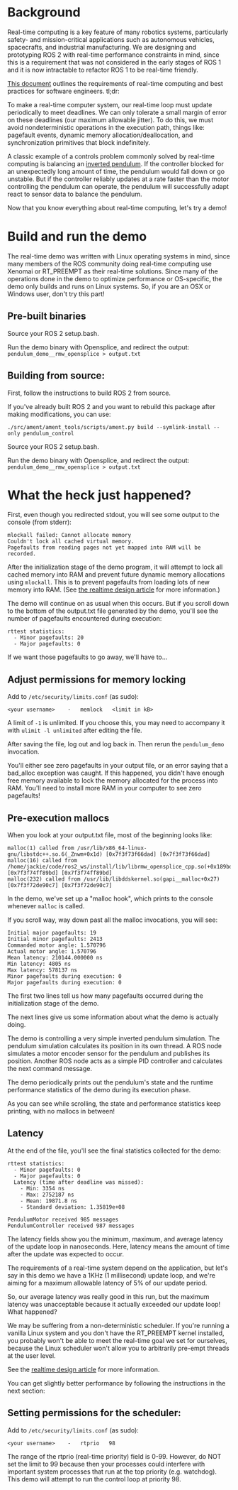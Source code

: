 # Background
Real-time computing is a key feature of many robotics systems, particularly safety- and mission-critical applications such as autonomous vehicles, spacecrafts, and industrial manufacturing. We are designing and prototyping ROS 2 with real-time performance constraints in mind, since this is a requirement that was not considered in the early stages of ROS 1 and it is now intractable to refactor ROS 1 to be real-time friendly.

[This document](https://github.com/ros2/design/blob/gh-pages/articles/realtime.md) outlines the requirements of real-time computing and best practices for software engineers. tl;dr:

To make a real-time computer system, our real-time loop must update periodically to meet deadlines. We can only tolerate a small margin of error on these deadlines (our maximum allowable jitter). To do this, we must avoid nondeterministic operations in the execution path, things like: pagefault events, dynamic memory allocation/deallocation, and synchronization primitives that block indefinitely.

A classic example of a controls problem commonly solved by real-time computing is balancing an [inverted pendulum](https://en.wikipedia.org/wiki/Inverted_pendulum). If the controller blocked for an unexpectedly long amount of time, the pendulum would fall down or go unstable. But if the controller reliably updates at a rate faster than the motor controlling the pendulum can operate, the pendulum will successfully adapt react to sensor data to balance the pendulum.

Now that you know everything about real-time computing, let's try a demo!

# Build and run the demo
The real-time demo was written with Linux operating systems in mind, since many members of the ROS community doing real-time computing use Xenomai or RT_PREEMPT as their real-time solutions. Since many of the operations done in the demo to optimize performance or OS-specific, the demo only builds and runs on Linux systems. So, if you are an OSX or Windows user, don't try this part!

## Pre-built binaries
Source your ROS 2 setup.bash.

Run the demo binary with Opensplice, and redirect the output:
`pendulum_demo__rmw_opensplice > output.txt`

## Building from source:
First, follow the instructions to build ROS 2 from source.

If you've already built ROS 2 and you want to rebuild this package after making modifications, you can use:

```
./src/ament/ament_tools/scripts/ament.py build --symlink-install --only pendulum_control
```

Source your ROS 2 setup.bash.

Run the demo binary with Opensplice, and redirect the output:
`pendulum_demo__rmw_opensplice > output.txt`

# What the heck just happened?

First, even though you redirected stdout, you will see some output to the console (from stderr):

```
mlockall failed: Cannot allocate memory
Couldn't lock all cached virtual memory.
Pagefaults from reading pages not yet mapped into RAM will be recorded.
```

After the initialization stage of the demo program, it will attempt to lock all cached memory into RAM and prevent future dynamic memory allocations using `mlockall`. This is to prevent pagefaults from loading lots of new memory into RAM. (See [the realtime design article](https://github.com/ros2/design/blob/gh-pages/articles/realtime.md#memory-management) for more information.)

The demo will continue on as usual when this occurs. But if you scroll down to the bottom of the output.txt file generated by the demo, you'll see the number of pagefaults encountered during execution:

```
rttest statistics:
  - Minor pagefaults: 20
  - Major pagefaults: 0
```

If we want those pagefaults to go away, we'll have to...

## Adjust permissions for memory locking

Add to `/etc/security/limits.conf` (as sudo):
```
<your username>    -   memlock   <limit in kB>
```

A limit of `-1` is unlimited.
If you choose this, you may need to accompany it with `ulimit -l unlimited` after editing the file.

After saving the file, log out and log back in. Then rerun the `pendulum_demo` invocation.

You'll either see zero pagefaults in your output file, or an error saying that a bad_alloc exception was caught. If this happened, you didn't have enough free memory available to lock the memory allocated for the process into RAM. You'll need to install more RAM in your computer to see zero pagefaults!

## Pre-execution mallocs

When you look at your output.txt file, most of the beginning looks like:

```
malloc(1) called from /usr/lib/x86_64-linux-gnu/libstdc++.so.6(_Znwm+0x1d) [0x7f3f73f66dad] [0x7f3f73f66dad]
malloc(16) called from /home/jackie/code/ros2_ws/install/lib/librmw_opensplice_cpp.so(+0x189bd) [0x7f3f74ff89bd] [0x7f3f74ff89bd]
malloc(232) called from /usr/lib/libddskernel.so(gapi__malloc+0x27) [0x7f3f72de90c7] [0x7f3f72de90c7]
```

In the demo, we've set up a "malloc hook", which prints to the console whenever `malloc` is called.

If you scroll way, way down past all the malloc invocations, you will see:

```
Initial major pagefaults: 19
Initial minor pagefaults: 2413
Commanded motor angle: 1.570796
Actual motor angle: 1.570796
Mean latency: 210144.000000 ns
Min latency: 4805 ns
Max latency: 578137 ns
Minor pagefaults during execution: 0
Major pagefaults during execution: 0
```

The first two lines tell us how many pagefaults occurred during the initialization stage of the demo.

The next lines give us some information about what the demo is actually doing.

The demo is controlling a very simple inverted pendulum simulation. The pendulum simulation calculates its position in its own thread. A ROS node simulates a motor encoder sensor for the pendulum and publishes its position. Another ROS node acts as a simple PID controller and calculates the next command message.

The demo periodically prints out the pendulum's state and the runtime performance statistics of the demo during its execution phase.

As you can see while scrolling, the state and performance statistics keep printing, with no mallocs in between!

## Latency

At the end of the file, you'll see the final statistics collected for the demo:

```
rttest statistics:
  - Minor pagefaults: 0
  - Major pagefaults: 0
  Latency (time after deadline was missed):
    - Min: 3354 ns
    - Max: 2752187 ns
    - Mean: 19871.8 ns
    - Standard deviation: 1.35819e+08

PendulumMotor received 985 messages
PendulumController received 987 messages
```

The latency fields show you the minimum, maximum, and average latency of the update loop in nanoseconds. Here, latency means the amount of time after the update was expected to occur.

The requirements of a real-time system depend on the application, but let's say in this demo we have a 1KHz (1 millisecond) update loop, and we're aiming for a maximum allowable latency of 5% of our update period.

So, our average latency was really good in this run, but the maximum latency was unacceptable because it actually exceeded our update loop! What happened?

We may be suffering from a non-deterministic scheduler. If you're running a vanilla Linux system and you don't have the RT_PREEMPT kernel installed, you probably won't be able to meet the real-time goal we set for ourselves, because the Linux scheduler won't allow you to arbitrarily pre-empt threads at the user level.

See the [realtime design article](https://github.com/ros2/design/blob/gh-pages/articles/realtime.md#multithreaded-programming-and-synchronization) for more information.

You can get slightly better performance by following the instructions in the next section:

## Setting permissions for the scheduler:
Add to `/etc/security/limits.conf` (as sudo):
```
<your username>    -   rtprio   98
```

The range of the rtprio (real-time priority) field is 0-99.
However, do NOT set the limit to 99 because then your processes could interfere with important system processes that run at the top priority (e.g. watchdog).
This demo will attempt to run the control loop at priority 98.